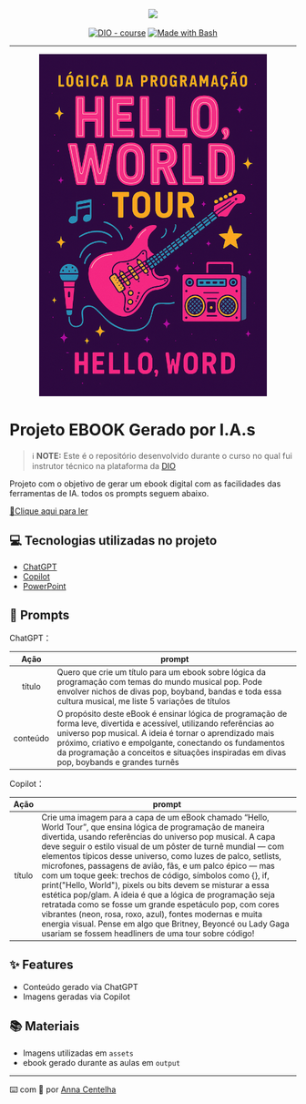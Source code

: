 <p align="center">
    <img width="100" src=".github/assets/banner.png">
</p>


<p align="center">
<a href="https://dio.me/"><img src="https://img.shields.io/badge/DIO-Course-28DA77?logo=youtube" alt="DIO - course"></a>
<a href="https://www.gnu.org/software/bash/" title="Go to Bash homepage"><img src="https://img.shields.io/badge/Prompt-Project-blue?logo=gnu-bash&amp;logoColor=white" alt="Made with Bash"></a></p>

-------


<p align="center">
<img 
    src="./assets/capa.png"
    width="400"  
/>
</p>

# Projeto EBOOK Gerado por I.A.s


 > ℹ️ **NOTE:** Este é o repositório desenvolvido durante o curso no qual fui instrutor técnico na plataforma da [DIO](https://dio.me)

Projeto com o objetivo de gerar um ebook digital com as facilidades das ferramentas de IA. todos os prompts
seguem abaixo.

<a href="https://github.com/felipeAguiarCode/prompts-recipe-to-create-a-ebook/blob/main/output/ebook%20-%20css%20jedi%20output.pdf" title="View PDF now"> 📕Clique aqui para ler</a>

## 💻 Tecnologias utilizadas no projeto

- [ChatGPT](https://chat.openai.com/) 
- [Copilot](https://copilot.microsoft.com/)
- [PowerPoint](https://www.microsoft.com/en/microsoft-365/powerpoint)

## 🧠 Prompts


ChatGPT：

|   Ação   | prompt                                                                                                                                                                                                                                                                         |
| :------: | ------------------------------------------------------------------------------------------------------------------------------------------------------------------------------------------------------------------------------------------------------------------------------ |
|  título  |Quero que crie um título para um ebook sobre lógica da programação com temas do mundo musical pop. Pode envolver nichos de divas pop, boyband, bandas e toda essa cultura musical, me liste 5 variações de títulos                                                        |
| conteúdo | O propósito deste eBook é ensinar lógica de programação de forma leve, divertida e acessível, utilizando referências ao universo pop musical. A ideia é tornar o aprendizado mais próximo, criativo e empolgante, conectando os fundamentos da programação a conceitos e situações inspiradas em divas pop, boybands e grandes turnês |


Copilot：

|  Ação  | prompt                                                                                 |
| :----: | -------------------------------------------------------------------------------------- |
| título | Crie uma imagem para a capa de um eBook chamado “Hello, World Tour”, que ensina lógica de programação de maneira divertida, usando referências do universo pop musical. A capa deve seguir o estilo visual de um pôster de turnê mundial — com elementos típicos desse universo, como luzes de palco, setlists, microfones, passagens de avião, fãs, e um palco épico — mas com um toque geek: trechos de código, símbolos como {}, if, print("Hello, World"), pixels ou bits devem se misturar a essa estética pop/glam. A ideia é que a lógica de programação seja retratada como se fosse um grande espetáculo pop, com cores vibrantes (neon, rosa, roxo, azul), fontes modernas e muita energia visual. Pense em algo que Britney, Beyoncé ou Lady Gaga usariam se fossem headliners de uma tour sobre código! |

## ✨ Features

- Conteúdo gerado via ChatGPT
- Imagens geradas via Copilot

## 📚 Materiais

- Imagens utilizadas em `assets`
- ebook gerado durante as aulas em `output`

---

⌨️ com 💜 por [Anna Centelha](https://github.com/anna-centelha)
